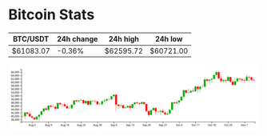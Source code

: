 # Bitcoin Stats

BTC/USDT|24h change|24h high|24h low|
|---|---|---|---|
|$61083.07|-0.36%|$62595.72|$60721.00|

<img src="./chart.svg">
